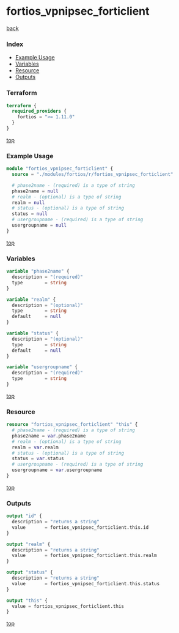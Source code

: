 # fortios_vpnipsec_forticlient

[back](../fortios.md)

### Index

- [Example Usage](#example-usage)
- [Variables](#variables)
- [Resource](#resource)
- [Outputs](#outputs)

### Terraform

```terraform
terraform {
  required_providers {
    fortios = ">= 1.11.0"
  }
}
```

[top](#index)

### Example Usage

```terraform
module "fortios_vpnipsec_forticlient" {
  source = "./modules/fortios/r/fortios_vpnipsec_forticlient"

  # phase2name - (required) is a type of string
  phase2name = null
  # realm - (optional) is a type of string
  realm = null
  # status - (optional) is a type of string
  status = null
  # usergroupname - (required) is a type of string
  usergroupname = null
}
```

[top](#index)

### Variables

```terraform
variable "phase2name" {
  description = "(required)"
  type        = string
}

variable "realm" {
  description = "(optional)"
  type        = string
  default     = null
}

variable "status" {
  description = "(optional)"
  type        = string
  default     = null
}

variable "usergroupname" {
  description = "(required)"
  type        = string
}
```

[top](#index)

### Resource

```terraform
resource "fortios_vpnipsec_forticlient" "this" {
  # phase2name - (required) is a type of string
  phase2name = var.phase2name
  # realm - (optional) is a type of string
  realm = var.realm
  # status - (optional) is a type of string
  status = var.status
  # usergroupname - (required) is a type of string
  usergroupname = var.usergroupname
}
```

[top](#index)

### Outputs

```terraform
output "id" {
  description = "returns a string"
  value       = fortios_vpnipsec_forticlient.this.id
}

output "realm" {
  description = "returns a string"
  value       = fortios_vpnipsec_forticlient.this.realm
}

output "status" {
  description = "returns a string"
  value       = fortios_vpnipsec_forticlient.this.status
}

output "this" {
  value = fortios_vpnipsec_forticlient.this
}
```

[top](#index)